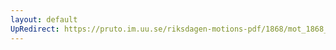 ```yaml
---
layout: default
UpRedirect: https://pruto.im.uu.se/riksdagen-motions-pdf/1868/mot_1868__ak__105.pdf
---
```


